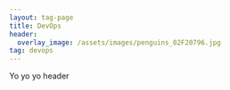 ```yaml
---
layout: tag-page
title: DevOps
header:
  overlay_image: /assets/images/penguins_02F20796.jpg
tag: devops
---
```


Yo yo yo header